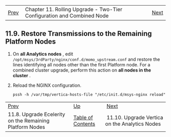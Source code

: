 |     |     |     |
| --- | --- | --- |
| [Prev](upgrade.two_tier.preparation.upgrade_ecelerity_rolling)  | Chapter 11. Rolling Upgrade - Two-Tier Configuration and Combined Node |  [Next](upgrade.two_tier.preparation.upgrade_vertica_rolling) |

## 11.9. Restore Transmissions to the Remaining Platform Nodes

1.  On **all Analytics nodes** , edit `/opt/msys/3rdParty/nginx/conf.d/momo_upstream.conf` and restore the lines identifying all nodes other than the first Platform node. For a combined cluster upgrade, perform this action on **all nodes in the cluster** .

2.  Reload the NGINX configuration.

    `pssh -h /var/tmp/vertica-hosts-file "/etc/init.d/msys-nginx reload"`

|     |     |     |
| --- | --- | --- |
| [Prev](upgrade.two_tier.preparation.upgrade_ecelerity_rolling)  | [Up](upgrade.two_tier_configuration_rolling) |  [Next](upgrade.two_tier.preparation.upgrade_vertica_rolling) |
| 11.8. Upgrade Ecelerity on the Remaining Platform Nodes  | [Table of Contents](index) |  11.10. Upgrade Vertica on the Analytics Nodes |

